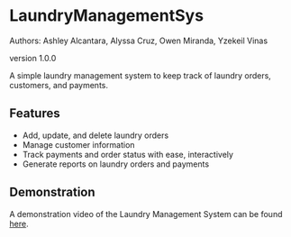 # LaundryManagementSys  
Authors: Ashley Alcantara, Alyssa Cruz, Owen Miranda, Yzekeil Vinas  

version 1.0.0  

A simple laundry management system to keep track of laundry orders, customers, and payments.  

## Features  
- Add, update, and delete laundry orders  
- Manage customer information  
- Track payments and order status with ease, interactively  
- Generate reports on laundry orders and payments  
  
## Demonstration  
A demonstration video of the Laundry Management System can be found [here](https://example.com/demo-video).  
